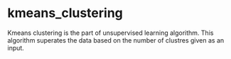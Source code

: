 # kmeans_clustering
Kmeans clustering is the part of unsupervised learning algorithm.
This algorithm superates the data based on the number of clustres given as an input.
